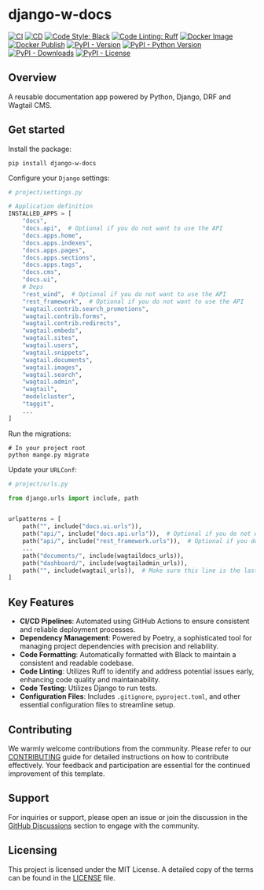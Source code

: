 # django-w-docs

[![CI](https://github.com/youzarsiph/django-w-docs/actions/workflows/ci.yml/badge.svg)](https://github.com/youzarsiph/django-w-docs/actions/workflows/ci.yml)
[![CD](https://github.com/youzarsiph/django-w-docs/actions/workflows/cd.yml/badge.svg)](https://github.com/youzarsiph/django-w-docs/actions/workflows/cd.yml)
[![Code Style: Black](https://github.com/youzarsiph/django-w-docs/actions/workflows/black.yml/badge.svg)](https://github.com/youzarsiph/django-w-docs/actions/workflows/black.yml)
[![Code Linting: Ruff](https://github.com/youzarsiph/django-w-docs/actions/workflows/ruff.yml/badge.svg)](https://github.com/youzarsiph/django-w-docs/actions/workflows/ruff.yml)
[![Docker Image](https://github.com/youzarsiph/django-w-docs/actions/workflows/docker-image.yml/badge.svg)](https://github.com/youzarsiph/django-w-docs/actions/workflows/docker-image.yml)
[![Docker Publish](https://github.com/youzarsiph/django-w-docs/actions/workflows/docker-publish.yml/badge.svg)](https://github.com/youzarsiph/django-w-docs/actions/workflows/docker-publish.yml)
[![PyPI - Version](https://img.shields.io/pypi/v/django-w-docs?logo=pypi&logoColor=white)](https://pypi.org/project/django-w-docs/)
[![PyPI - Python Version](https://img.shields.io/pypi/pyversions/django-w-docs?logo=python&logoColor=white)](https://pypi.org/project/django-w-docs/)
[![PyPI - Downloads](https://img.shields.io/pypi/dm/django-w-docs?logo=pypi&logoColor=white)](https://pypi.org/project/django-w-docs/)
[![PyPI - License](https://img.shields.io/pypi/l/django-w-docs?logo=pypi&logoColor=white)](https://pypi.org/project/django-w-docs/)

## Overview

A reusable documentation app powered by Python, Django, DRF and Wagtail CMS.

## Get started

Install the package:

```console
pip install django-w-docs
```

Configure your `Django` settings:

```python
# project/settings.py

# Application definition
INSTALLED_APPS = [
    "docs",
    "docs.api",  # Optional if you do not want to use the API
    "docs.apps.home",
    "docs.apps.indexes",
    "docs.apps.pages",
    "docs.apps.sections",
    "docs.apps.tags",
    "docs.cms",
    "docs.ui",
    # Deps
    "rest_wind",  # Optional if you do not want to use the API
    "rest_framework",  # Optional if you do not want to use the API
    "wagtail.contrib.search_promotions",
    "wagtail.contrib.forms",
    "wagtail.contrib.redirects",
    "wagtail.embeds",
    "wagtail.sites",
    "wagtail.users",
    "wagtail.snippets",
    "wagtail.documents",
    "wagtail.images",
    "wagtail.search",
    "wagtail.admin",
    "wagtail",
    "modelcluster",
    "taggit",
    ...
]
```

Run the migrations:

```console
# In your project root
python mange.py migrate
```

Update your `URLConf`:

```python
# project/urls.py

from django.urls import include, path


urlpatterns = [
    path("", include("docs.ui.urls")),
    path("api/", include("docs.api.urls")),  # Optional if you do not want to use the API
    path("api/", include("rest_framework.urls")),  # Optional if you do not want to use the API
    ...
    path("documents/", include(wagtaildocs_urls)),
    path("dashboard/", include(wagtailadmin_urls)),
    path("", include(wagtail_urls)),  # Make sure this line is the last
]
```

## Key Features

- **CI/CD Pipelines**: Automated using GitHub Actions to ensure consistent and reliable deployment processes.
- **Dependency Management**: Powered by Poetry, a sophisticated tool for managing project dependencies with precision and reliability.
- **Code Formatting**: Automatically formatted with Black to maintain a consistent and readable codebase.
- **Code Linting**: Utilizes Ruff to identify and address potential issues early, enhancing code quality and maintainability.
- **Code Testing**: Utilizes Django to run tests.
- **Configuration Files**: Includes `.gitignore`, `pyproject.toml`, and other essential configuration files to streamline setup.

## Contributing

We warmly welcome contributions from the community. Please refer to our [CONTRIBUTING](CONTRIBUTING.md) guide for detailed instructions on how to contribute effectively. Your feedback and participation are essential for the continued improvement of this template.

## Support

For inquiries or support, please open an issue or join the discussion in the [GitHub Discussions](https://github.com/youzarsiph/django-w-docs/discussions) section to engage with the community.

## Licensing

This project is licensed under the MIT License. A detailed copy of the terms can be found in the [LICENSE](LICENSE) file.
